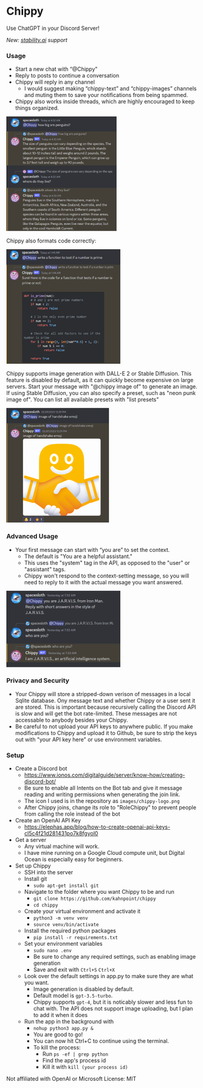 # Chippy

Use ChatGPT in your Discord Server!

_New: [stability.ai](https://stability.ai) support_

### Usage

- Start a new chat with “@Chippy"
- Reply to posts to continue a conversation
- Chippy will reply in any channel
  - I would suggest making “chippy-text” and “chippy-images” channels and muting them to save your notifications from being spammed.
- Chippy also works inside threads, which are highly encouraged to keep things organized.

<img src="images/screenshots/chippy1.png" alt="Image description" width="290" height="300">

Chippy also formats code correctly:

<img src="images/screenshots/chippy2.png" alt="Image description" width="300" height="300">

Chippy supports image generation with DALL-E 2 or Stable Diffusion. This feature is disabled by default, as it can quickly become expensive on large servers. Start your message with "@chippy image of" to generate an image. If using Stable Diffusion, you can also specify a preset, such as "neon punk image of". You can list all available presets with "list presets"

<img src="images/screenshots/chippy3.png" alt="Image description" width="270" height="300">

### Advanced Usage

- Your first message can start with “you are” to set the context.
  - The default is "You are a helpful assistant."
  - This uses the "system" tag in the API, as opposed to the "user" or "assistant" tags.
  - Chippy won't respond to the context-setting message, so you will need to reply to it with the actual message you want answered.

<img src="images/screenshots/chippy4.png" alt="Image description" width="300" height="200">

### Privacy and Security

- Your Chippy will store a stripped-down verison of messages in a local Sqlite database. Ony message text and whether Chippy or a user sent it are stored. This is important because recursively calling the Discord API is slow and will get the bot rate-limited. These messages are not accessable to anybody besides your Chippy.
- Be careful to not upload your API keys to anywhere public. If you make modifications to Chippy and upload it to Github, be sure to strip the keys out with "your API key here" or use environment variables.

### Setup

- Create a Discord bot
  - https://www.ionos.com/digitalguide/server/know-how/creating-discord-bot/
  - Be sure to enable all Intents on the Bot tab and give it message reading and writing permissions when generating the join link.
  - The icon I used is in the repository as `images/chippy-logo.png`
  - After Chippy joins, change its role to "RoleChippy" to prevent people from calling the role instead of the bot
- Create an OpenAI API Key
  - https://elephas.app/blog/how-to-create-openai-api-keys-cl5c4f21d281431po7k8fgyol0
- Get a server
  - Any virtual machine will work.
  - I have mine running on a Google Cloud compute unit, but Digital Ocean is especially easy for beginners.
- Set up Chippy
  - SSH into the server
  - Install git
    - `sudo apt-get install git`
  - Navigate to the folder where you want Chippy to be and run
    - `git clone https://github.com/kahnpoint/chippy`
    - `cd chippy`
  - Create your virtual environment and activate it
    - `python3 -m venv venv`
    - `source venv/bin/activate`
  - Install the required python packages
    - `pip install -r requirements.txt`
  - Set your environment variables
    - `sudo nano .env`
    - Be sure to change any required settings, such as enabling image generation
    - Save and exit with `Ctrl+S` `Ctrl+X`
  - Look over the default settings in app.py to make sure they are what you want.
    - Image generation is disabled by default.
    - Default model is `gpt-3.5-turbo`.
    - Chippy supports `gpt-4`, but it is noticably slower and less fun to chat with. The API does not support image uploading, but I plan to add it when it does
  - Run the app in the background with
    - `nohup python3 app.py &`
    - You are good to go!
    - You can now hit Ctrl+C to continue using the terminal.
    - To kill the process:
      - Run `ps -ef | grep python`
      - Find the app's process id
      - Kill it with `kill (your process id)`

Not affiliated with OpenAI or Microsoft
License: MIT
